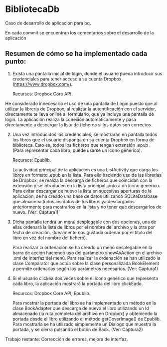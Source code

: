 BibliotecaDb
===============

Caso de desarrollo de aplicación para bq.

En cada commit se encuentran los comentarios sobre el desarrollo de la aplicación

Resumen de cómo se ha implementado cada punto:
--

1. Exista una pantalla inicial de login, donde el usuario pueda introducir sus credenciales para tener acceso a su cuenta Dropbox. (https://www.dropbox.com/).

	Recursos: Dropbox Core API.
	
  He considerado innecesario el uso de una pantalla de Login puesto que al utilizar la librería de Dropbox, al realizar la autentificación con el servidor, directamente te lleva online al formulario, que ya incluye una pantalla de login. La aplicación realiza la conexión automáticamente y pasa directamente a descargar la lista de ficheros si los datos son correctos.
  
2. Una vez introducidos los credenciales, se mostrarán en pantalla todos los libros que el usuario disponga en su cuenta Dropbox en forma de biblioteca. Esto es, todos los ficheros que tengan extensión .epub . (Para representar cada libro, puede usarse un icono genérico).

	Recursos: Epublib.
	
	La actividad principal de la aplicación es una ListActivity que carga los libros en formato .epub en la lista. Para ello haciendo uso de las librerías de Dropbox, se realiza la descarga de ficheros que coincidan con la extensión y se introducen en la lista principal junto a un icono genérico. Para evitar descargar de nuevo la lista en sucesivas aperturas de la aplicación, se ha creado una base de datos utilizando SQLiteDatabase que almacena todos los datos de los libros ya descargados anteriormente para mostrarlos en la lista y no tener que descargarlos de nuevo. (Ver: Captura1)
	
3. Dicha pantalla tendrá un menú desplegable con dos opciones, una de ellas ordenará la lista de libros por el nombre del archivo y la otra por fecha de creación. (Idealmente nos gustaría ordenar por el título del libro en vez del nombre del fichero).

	Para realizar la ordenación se ha creado un menú desplegable en la barra de acción haciendo uso del parámetro showAsAction en el archivo .xml de interfaz del menú. Para realizar la ordenación se han utilizado la clase Comparator que actúa sobre la clase personalizada BookElement y permite ordenarlas según los parámetros necesarios. (Ver: Captura1)

4.  Si el usuario clickea dos veces sobre el icono genérico que representa cada libro, la aplicación mostrará la portada del libro clickEado.

	Recursos: Dropbox Core API, Epublib.

	Para mostrar la portada del libro se ha implementado un método en la clase BookAdapter que descarga de nuevo el libro utilizando un Id almacenado (la ruta completa del archivo en Dropbox) y obteniendo la portada desde el libro utilizando el método getCoverImage() de Epublib. Para mostrarla se ha utilizado simplemente un Dialogo que muestra la portada, y se cierra pulsando el botón de Back. (Ver: Captura2)


Trabajo restante: Corrección de errores, mejora de interfaz.
  
